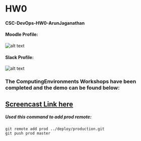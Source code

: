 # HW0
#### CSC-DevOps-HW0-ArunJaganathan


#### Moodle Profile: 
![alt text](https://github.ncsu.edu/ajagana/HW0/blob/master/imgs/1.png "Moodle Profile")


#### Slack Profile: 
![alt text](https://github.ncsu.edu/ajagana/HW0/blob/master/imgs/2.png "Slack Profile")

### The ComputingEnvironments Workshops have been completed and the demo can be found below:

## [Screencast Link here](https://youtu.be/Alu5Vt5-t4w)



##### Used this command to add prod remote:
``` 
git remote add prod ../deploy/production.git
git push prod master
```

